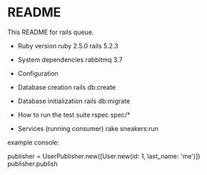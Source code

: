 # README

This README for rails queue.

* Ruby version
ruby 2.5.0
rails 5.2.3

* System dependencies
rabbitmq 3.7

* Configuration


* Database creation
rails db:create

* Database initialization
rails db:migrate

* How to run the test suite
rspec spec/*

* Services (running consumer)
rake sneakers:run

example console:

publisher = UserPublisher.new([User.new(id: 1, last_name: 'me')]) 
publisher.publish




